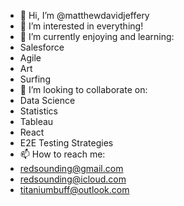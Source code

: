 - 👋 Hi, I’m @matthewdavidjeffery
- 👀 I’m interested in everything!
- 🌱 I’m currently enjoying and learning:
- Salesforce
- Agile
- Art
- Surfing
- 💞️ I’m looking to collaborate on:
- Data Science
- Statistics
- Tableau
- React
- E2E Testing Strategies
- 📫 How to reach me:
- redsounding@gmail.com
- redsounding@icloud.com
- titaniumbuff@outlook.com

<!---
matthewdavidjeffery/matthewdavidjeffery is a ✨ special ✨ repository because its `README.md` (this file) appears on your GitHub profile.
You can click the Preview link to take a look at your changes.
--->
